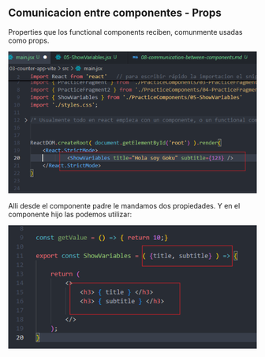 ## Comunicacion entre componentes - Props

Properties que los functional components reciben, comunmente usadas como props. 

![alt text](./images/image-13.png)

Alli desde el componente padre le mandamos dos propiedades.
Y en el componente hijo las podemos utilizar:

![alt text](./images/image-14.png)